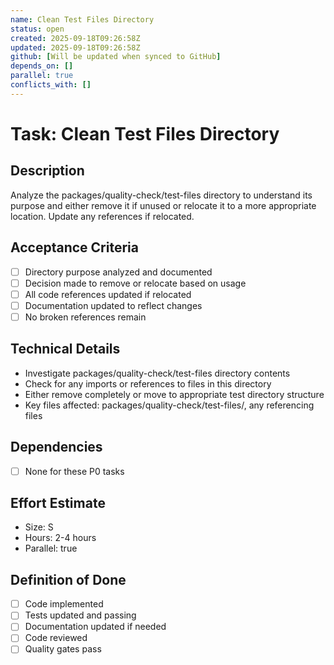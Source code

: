 ```yaml
---
name: Clean Test Files Directory
status: open
created: 2025-09-18T09:26:58Z
updated: 2025-09-18T09:26:58Z
github: [Will be updated when synced to GitHub]
depends_on: []
parallel: true
conflicts_with: []
---
```


# Task: Clean Test Files Directory

## Description

Analyze the packages/quality-check/test-files directory to understand its
purpose and either remove it if unused or relocate it to a more appropriate
location. Update any references if relocated.

## Acceptance Criteria

- [ ] Directory purpose analyzed and documented
- [ ] Decision made to remove or relocate based on usage
- [ ] All code references updated if relocated
- [ ] Documentation updated to reflect changes
- [ ] No broken references remain

## Technical Details

- Investigate packages/quality-check/test-files directory contents
- Check for any imports or references to files in this directory
- Either remove completely or move to appropriate test directory structure
- Key files affected: packages/quality-check/test-files/, any referencing files

## Dependencies

- [ ] None for these P0 tasks

## Effort Estimate

- Size: S
- Hours: 2-4 hours
- Parallel: true

## Definition of Done

- [ ] Code implemented
- [ ] Tests updated and passing
- [ ] Documentation updated if needed
- [ ] Code reviewed
- [ ] Quality gates pass

